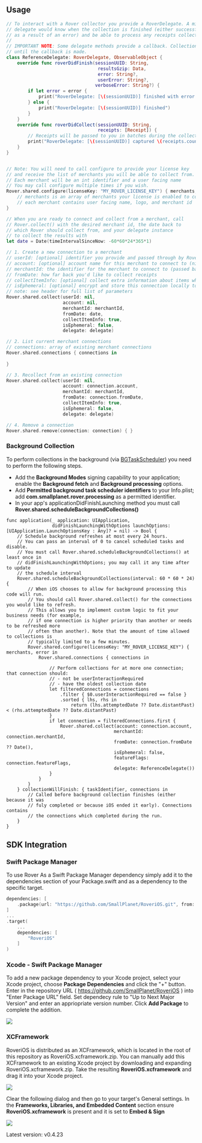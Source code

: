 ## Usage

```swift
// To interact with a Rover collector you provide a RoverDelegate. A minimal
// delegate would know when the collection is finished (either successfully or
// as a result of an error) and be able to process any receipts collected.
//
// IMPORTANT NOTE: Some delegate methods provide a callback. Collection will not continue
// until the callback is made.
class ReferenceDelegate: RoverDelegate, ObservableObject {
    override func roverDidFinish(sessionUUID: String,
	                              resultsGzip: Data,
	                              error: String?,
	                              userError: String?,
                                 verboseError: String?) {
        if let error = error {
            print("RoverDelegate: [\(sessionUUID)] finished with error: \(error)")
        } else {
            print("RoverDelegate: [\(sessionUUID)] finished")
        }
    }
    override func roverDidCollect(sessionUUID: String,
                                  receipts: [Receipt]) {
        // Receipts will be passed to you in batches during the collection process
        print("RoverDelegate: [\(sessionUUID)] captured \(receipts.count) receipts")
    }
}
```

```swift

// Note: You will need to call configure to provide your license key
// and receive the list of merchants you will be able to collect from.
// Each merchant will be an int identifier and a user facing name
// You may call configure multiple times if you wish.
Rover.shared.configure(licenseKey: "MY_ROVER_LICENSE_KEY") { merchants, error in
	// merchants is an array of merchants your license is enabled to connect to
	// each merchant contains user facing name, logo, and merchant id
}

// When you are ready to connect and collect from a merchant, call 
// Rover.collect() with the desired merchant id, the date back to
// which Rover should collect from, and your delegate instance
// to collect the results with
let date = Date(timeIntervalSinceNow: -60*60*24*365*1)

// 1. Create a new connection to a merchant
// userId: [optional] identifier you provide and passed through by Rover
// account: [optional] account name for this merchant to connect to (nil for new connection)
// merchantId: the identifier for the merchant to connect to (passed back in configure merchants array)
// fromDate: how far back you'd like to collect receipts
// collectItemInfo: [optional] collect extra information about items when possible (like UPC)
// isEphemeral: [optional] encrypt and store this connection locally to reconnect at later date
// note: see header for full list of parameters
Rover.shared.collect(userId: nil,
                     account: nil,
                     merchantId: merchantId,
                     fromDate: date,
                     collectItemInfo: true,
                     isEphemeral: false,
                     delegate: delegate)

// 2. List current merchant connections
// connections: array of existing merchant connections
Rover.shared.connections { connections in
	
}

// 3. Recollect from an existing connection
Rover.shared.collect(userId: nil,
                     account: connection.account,
                     merchantId: merchantId,
                     fromDate: connection.fromDate,
                     collectItemInfo: true,
                     isEphemeral: false,
                     delegate: delegate)

// 4. Remove a connection
Rover.shared.remove(connection: connection) { }

```

### Background Collection

To perform collections in the background (via [BGTaskScheduler](https://developer.apple.com/documentation/uikit/using-background-tasks-to-update-your-app?language=objc)) you need to perform the following steps.

- Add the **Background Modes** signing capability to your application;  enable the **Background fetch** and **Background processing** options.  
- Add **Permitted background task scheduler identifiers** to your Info.plist; add **com.smallplanet.rover.processing** as a permitted identifier.
- In your app's applicationDidFinishLaunching method you must call **Rover.shared.scheduleBackgroundCollections()**

```
func application(_ application: UIApplication,
                 didFinishLaunchingWithOptions launchOptions: [UIApplication.LaunchOptionsKey : Any]? = nil) -> Bool {
	// Schedule background refreshes at most every 24 hours.
	// You can pass an interval of 0 to cancel scheduled tasks and disable.
	// You must call Rover.shared.scheduleBackgroundCollections() at least once in
	// didFinishLaunchingWithOptions; you may call it any time after to update
	// the schedule interval
	Rover.shared.scheduleBackgroundCollections(interval: 60 * 60 * 24) {
		// When iOS chooses to allow for background processing this code will run.
		// You should call Rover.shared.collect() for the connections you would like to refresh.
		// This allows you to implement custom logic to fit your business needs (for example, 
		// if one connection is higher priority than another or needs to be refreshed more
		// often than another). Note that the amount of time allowed to collections is
		// typically limited to a few minutes.
        Rover.shared.configure(licenseKey: "MY_ROVER_LICENSE_KEY") { merchants, error in
            Rover.shared.connections { connections in
                
                // Perform collections for at more one connection; that connection should:
                // - not be userInteractionRequired
                // - have the oldest collection date
                let filteredConnections = connections
                    .filter { $0.userInteractionRequired == false }
                    .sorted { lhs, rhs in
                        return (lhs.attemptedDate ?? Date.distantPast) < (rhs.attemptedDate ?? Date.distantPast)
                }
                if let connection = filteredConnections.first {
                    Rover.shared.collect(account: connection.account,
                             			merchantId: connection.merchantId,
                             			fromDate: connection.fromDate ?? Date(),
                             			isEphemeral: false,
                             			featureFlags: connection.featureFlags,
                             			delegate: ReferenceDelegate())
                }
            }
        }
	} collectionWillFinish: { taskIdentifier, connections in
		// Called before background collection finishes (either because it was
		// fuly completed or because iOS ended it early). Connections contains
		// the connections which completed during the run.
	}
}
```


## SDK Integration

### Swift Package Manager

To use Rover As a Swift Package Manager dependency simply add it to the dependencies section of your Package.swift and as a dependency to the specific target.

```swift
dependencies: [
    .package(url: "https://github.com/SmallPlanet/RoveriOS.git", from: "0.0.1")
]
...
.target(
	...
	dependencies: [
		"RoveriOS"
	]
)
```

### Xcode - Swift Package Manager

To add a new package dependency to your Xcode project, select your Xcode project, choose **Package Dependencies** and click the "+" button. Enter in the repository URL ( https://github.com/SmallPlanet/RoveriOS ) into "Enter Package URL" field. Set dependecy rule to "Up to Next Major Version" and enter an appriopriate version number. Click **Add Package** to complete the addition.

![](meta/add_package.png)

### XCFramework

RoveriOS is distributed as an XCFramework, which is located in the root of this repository as RoveriOS.xcframework.zip. You can manually add this XCFramework to an existing Xcode project by downloading and expanding RoveriOS.xcframework.zip. Take the resulting **RoveriOS.xcframework** and drag it into your Xcode project.

![](meta/drag_framework.png)

Clear the following dialog and then go to your target's General settings.  In the **Frameworks, Libraries, and Embedded Content** section ensure **RoveriOS.xcframework** is present and it is set to **Embed & Sign**

![](meta/select_embed.png)


Latest version: v0.4.23
